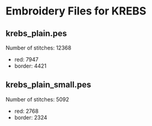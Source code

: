 Embroidery Files for KREBS
==========================

krebs\_plain.pes
-------
Number of stitches: 12368

 * red: 7947
 * border: 4421


krebs\_plain\_small.pes
-------
Number of stitches: 5092

 * red: 2768
 * border: 2324